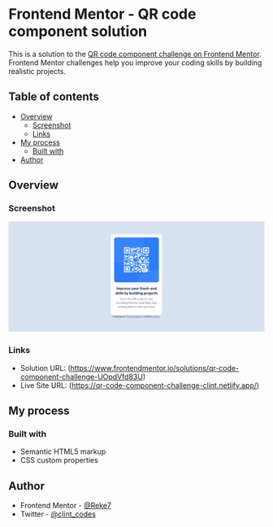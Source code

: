 # Frontend Mentor - QR code component solution

This is a solution to the [QR code component challenge on Frontend Mentor](https://www.frontendmentor.io/challenges/qr-code-component-iux_sIO_H). Frontend Mentor challenges help you improve your coding skills by building realistic projects. 

## Table of contents

- [Overview](#overview)
  - [Screenshot](#screenshot)
  - [Links](#links)
- [My process](#my-process)
  - [Built with](#built-with)
- [Author](#author)


## Overview

### Screenshot

![](./images/screenshot.png)


### Links

- Solution URL: (https://www.frontendmentor.io/solutions/qr-code-component-challenge-UOpdVfd83U)
- Live Site URL: (https://qr-code-component-challenge-clint.netlify.app/)

## My process

### Built with

- Semantic HTML5 markup
- CSS custom properties

## Author

- Frontend Mentor - [@Reke7](https://www.frontendmentor.io/profile/Reke7)
- Twitter - [@clint_codes](https://www.twitter.com/clint_codes)
